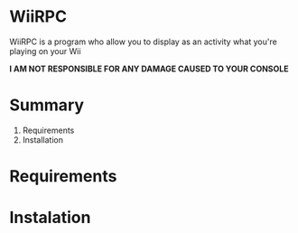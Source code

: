 # WiiRPC
WiiRPC is a program who allow you to display as an activity what you're playing on your Wii

**I AM NOT RESPONSIBLE FOR ANY DAMAGE CAUSED TO YOUR CONSOLE**

# Summary
1. Requirements
2. Installation

# Requirements

# Instalation
